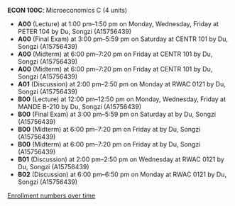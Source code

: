 **ECON 100C**: Microeconomics C (4 units)

- **A00** (Lecture) at 1:00 pm–1:50 pm on Monday, Wednesday, Friday at PETER 104 by Du, Songzi (A15756439)
- **A00** (Final Exam) at 3:00 pm–5:59 pm on Saturday at CENTR 101 by Du, Songzi (A15756439)
- **A00** (Midterm) at 6:00 pm–7:20 pm on Friday at CENTR 101 by Du, Songzi (A15756439)
- **A00** (Midterm) at 6:00 pm–7:20 pm on Friday at CENTR 101 by Du, Songzi (A15756439)
- **A01** (Discussion) at 2:00 pm–2:50 pm on Monday at RWAC 0121 by Du, Songzi (A15756439)
- **B00** (Lecture) at 12:00 pm–12:50 pm on Monday, Wednesday, Friday at MANDE B-210 by Du, Songzi (A15756439)
- **B00** (Final Exam) at 3:00 pm–5:59 pm on Saturday at   by Du, Songzi (A15756439)
- **B00** (Midterm) at 6:00 pm–7:20 pm on Friday at   by Du, Songzi (A15756439)
- **B00** (Midterm) at 6:00 pm–7:20 pm on Friday at   by Du, Songzi (A15756439)
- **B01** (Discussion) at 2:00 pm–2:50 pm on Wednesday at RWAC 0121 by Du, Songzi (A15756439)
- **B02** (Discussion) at 6:00 pm–6:50 pm on Monday at RWAC 0121 by Du, Songzi (A15756439)

[Enrollment numbers over time](./ECON100C.tsv)
